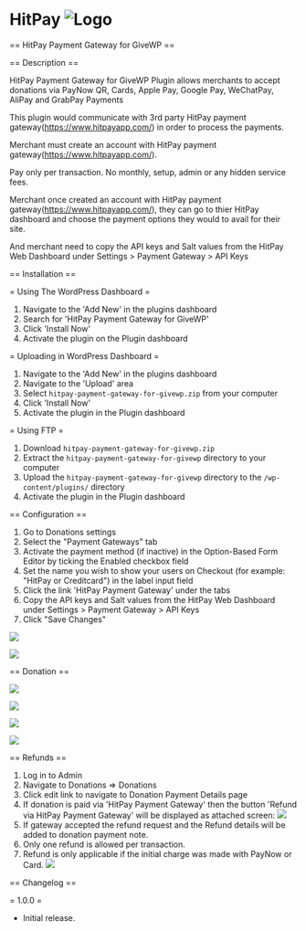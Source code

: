 # HitPay ![Logo](hitpay-payment-gateway-for-givewp/assets/images/logo.png)

== HitPay Payment Gateway for GiveWP ==

== Description ==

HitPay Payment Gateway for GiveWP Plugin allows merchants to accept donations via PayNow QR, Cards, Apple Pay, Google Pay, WeChatPay, AliPay and GrabPay Payments

This plugin would communicate with 3rd party HitPay payment gateway(https://www.hitpayapp.com/) in order to process the payments.

Merchant must create an account with HitPay payment gateway(https://www.hitpayapp.com/).

Pay only per transaction. No monthly, setup, admin or any hidden service fees.

Merchant once created an account with HitPay payment gateway(https://www.hitpayapp.com/), they can go to thier HitPay dashboard and choose the payment options they would to avail for their site.

And merchant need to copy the API keys and Salt values from the HitPay Web Dashboard under Settings > Payment Gateway > API Keys

== Installation ==

= Using The WordPress Dashboard =

1. Navigate to the 'Add New' in the plugins dashboard
2. Search for 'HitPay Payment Gateway for GiveWP'
3. Click 'Install Now'
4. Activate the plugin on the Plugin dashboard

= Uploading in WordPress Dashboard =

1. Navigate to the 'Add New' in the plugins dashboard
2. Navigate to the 'Upload' area
3. Select `hitpay-payment-gateway-for-givewp.zip` from your computer
4. Click 'Install Now'
5. Activate the plugin in the Plugin dashboard

= Using FTP =

1. Download `hitpay-payment-gateway-for-givewp.zip`
2. Extract the `hitpay-payment-gateway-for-givewp` directory to your computer
3. Upload the `hitpay-payment-gateway-for-givewp` directory to the `/wp-content/plugins/` directory
4. Activate the plugin in the Plugin dashboard

== Configuration ==

1. Go to Donations settings
2. Select the "Payment Gateways" tab
3. Activate the payment method (if inactive) in the Option-Based Form Editor by ticking the Enabled checkbox field
4. Set the name you wish to show your users on Checkout (for example: "HitPay or Creditcard") in the label input field
5. Click the link 'HitPay Payment Gateway' under the tabs
6. Copy the API keys and Salt values from the HitPay Web Dashboard under Settings > Payment Gateway > API Keys
7. Click "Save Changes"


![](hitpay-payment-gateway-for-givewp/assets/screenshots/1-plugin-settings-1.png)

![](hitpay-payment-gateway-for-givewp/assets/screenshots/1-plugin-settings-2.png)

== Donation ==

![](hitpay-payment-gateway-for-givewp/assets/screenshots/2-checkout-page-1.png)

![](hitpay-payment-gateway-for-givewp/assets/screenshots/2-checkout-page-2.png)

![](hitpay-payment-gateway-for-givewp/assets/screenshots/2-checkout-page-3.png)

![](hitpay-payment-gateway-for-givewp/assets/screenshots/2-checkout-page-4.png)

== Refunds ==

1. Log in to Admin
2. Navigate to Donations ⇒ Donations
3. Click edit link to navigate to Donation Payment Details page
4. If donation is paid via 'HitPay Payment Gateway' then the button 'Refund via HitPay Payment Gateway' will be displayed as attached screen:
![](hitpay-payment-gateway-for-givewp/assets/screenshots/3-Refund-1.png)
5. If gateway accepted the refund request and the Refund details will be added to donation payment note.
6. Only one refund is allowed per transaction.
7. Refund is only applicable if the initial charge was made with PayNow or Card.
![](hitpay-payment-gateway-for-givewp/assets/screenshots/3-Refund-2.png)


== Changelog ==

= 1.0.0 =
* Initial release.
